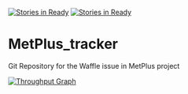 [![Stories in Ready](https://badge.waffle.io/AgileVentures/MetPlus_tracker.png?label=ready&title=Ready)](https://waffle.io/AgileVentures/MetPlus_tracker)
[![Stories in Ready](https://badge.waffle.io/AgileVentures/MetPlus_tracker.png?label=ready&title=Ready)](https://waffle.io/AgileVentures/MetPlus_tracker)
# MetPlus_tracker
Git Repository for the Waffle issue in MetPlus project

[![Throughput Graph](https://graphs.waffle.io/AgileVentures/MetPlus_tracker/throughput.svg)](https://waffle.io/AgileVentures/MetPlus_tracker/metrics)
